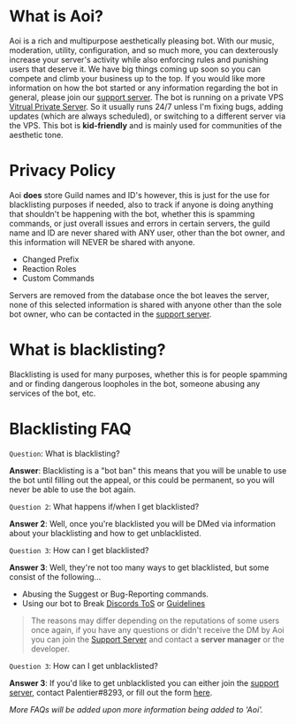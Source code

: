 # What is Aoi?
Aoi is a rich and multipurpose aesthetically pleasing bot. With our music, moderation, utility, configuration, and so much more, you can dexterously
increase your server's activity while also enforcing rules and punishing users that deserve it. We have big things coming up soon so you can compete and climb your business up to the top. If you would like more information on how the bot started or any information regarding the bot in general, please join our [support server](https://discord.gg/KHx4pyARWB). The bot is running on a private VPS [Vitrual Private Server](https://en.wikipedia.org/wiki/Virtual_private_server). So it usually runs 24/7 unless I'm fixing bugs, adding updates (which are always scheduled), or switching to a different server via the VPS. This bot is **kid-friendly** and is mainly used for communities of the aesthetic tone.

# Privacy Policy
Aoi **does** store Guild names and ID's however, this is just for the use for blacklisting purposes if needed, also to track if anyone is doing anything that shouldn't be happening with the bot, whether this is spamming commands, or just overall issues and errors in certain servers, the guild name and ID are never shared with ANY user, other than the bot owner, and this information will NEVER be shared with anyone.
- Changed Prefix
- Reaction Roles
- Custom Commands

Servers are removed from the database once the bot leaves the server, none of this selected information is shared with anyone other than the sole bot owner, who can be contacted in the [support server](https://discord.gg/KHx4pyARWB).

# What is blacklisting?
Blacklisting is used for many purposes, whether this is for people spamming and or finding dangerous loopholes in the bot, someone abusing any services of the bot, etc.

# Blacklisting FAQ
`Question`: What is blacklisting? 

**Answer**: Blacklisting is a "bot ban" this means that you will be unable to use the bot until filling out the appeal, or this could be permanent, so you will never be able to use the bot again.

`Question 2`: What happens if/when I get blacklisted?

**Answer 2**: Well, once you're blacklisted you will be DMed via information about your blacklisting and how to get unblacklisted.

`Question 3`: How can I get blacklisted?

**Answer 3**: Well, they're not too many ways to get blacklisted, but some consist of the following...
- Abusing the Suggest or Bug-Reporting commands.
- Using our bot to Break [Discords ToS](https://discord.com/terms) or [Guidelines](https://discord.com/guidelines)
 > The reasons may differ depending on the reputations of some users once again, if you have any questions or didn't receive the DM by Aoi you can join the [Support Server](https://discord.gg/KHx4pyARWB) and contact a **server manager** or the developer.
 
`Question 3`: How can I get unblacklisted?

**Answer 3**: If you'd like to get unblacklisted you can either join the [support server](https://discord.gg/KHx4pyARWB), contact Palentier#8293, or fill out the form [here](https://docs.google.com/forms/d/e/1FAIpQLSdKyz1xDPcCrabP-FmgXSvF9c6d6pPrH32XYeoWecBTbinl3Q/viewform). 

*More FAQs will be added upon more information being added to 'Aoi'.*
  


